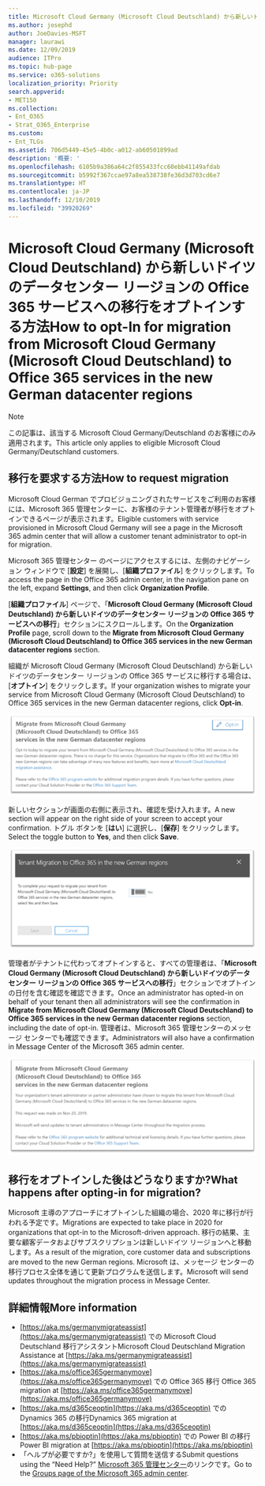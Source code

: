```yaml
---
title: Microsoft Cloud Germany (Microsoft Cloud Deutschland) から新しいドイツのデータセンター リージョンの Office 365 サービスへの移行をオプトインする方法
ms.author: josephd
author: JoeDavies-MSFT
manager: laurawi
ms.date: 12/09/2019
audience: ITPro
ms.topic: hub-page
ms.service: o365-solutions
localization_priority: Priority
search.appverid:
- MET150
ms.collection:
- Ent_O365
- Strat_O365_Enterprise
ms.custom:
- Ent_TLGs
ms.assetid: 706d5449-45e5-4b0c-a012-ab60501899ad
description: '概要: '
ms.openlocfilehash: 6105b9a386a64c2f855433fcc60ebb41149afdab
ms.sourcegitcommit: b5992f367ccae97a8ea538738fe36d3d703cd6e7
ms.translationtype: HT
ms.contentlocale: ja-JP
ms.lasthandoff: 12/10/2019
ms.locfileid: "39920269"
---
```

# <a name="how-to-opt-in-for-migration-from-microsoft-cloud-germany-microsoft-cloud-deutschland-to-office-365-services-in-the-new-german-datacenter-regions"></a><span data-ttu-id="25920-103">Microsoft Cloud Germany (Microsoft Cloud Deutschland) から新しいドイツのデータセンター リージョンの Office 365 サービスへの移行をオプトインする方法</span><span class="sxs-lookup"><span data-stu-id="25920-103">How to opt-In for migration from Microsoft Cloud Germany (Microsoft Cloud Deutschland) to Office 365 services in the new German datacenter regions</span></span>

>[!Note]
><span data-ttu-id="25920-104">この記事は、該当する Microsoft Cloud Germany/Deutschland のお客様にのみ適用されます。</span><span class="sxs-lookup"><span data-stu-id="25920-104">This article only applies to eligible Microsoft Cloud Germany/Deutschland customers.</span></span>
>

## <a name="how-to-request-migration"></a><span data-ttu-id="25920-105">移行を要求する方法</span><span class="sxs-lookup"><span data-stu-id="25920-105">How to request migration</span></span>

<span data-ttu-id="25920-106">Microsoft Cloud German でプロビジョニングされたサービスをご利用のお客様には、Microsoft 365 管理センターに、お客様のテナント管理者が移行をオプトインできるページが表示されます。</span><span class="sxs-lookup"><span data-stu-id="25920-106">Eligible customers with service provisioned in Microsoft Cloud Germany will see a page in the Microsoft 365 admin center that will allow a customer tenant administrator to opt-in for migration.</span></span>

<span data-ttu-id="25920-107">Microsoft 365 管理センター のページにアクセスするには、左側のナビゲーション ウィンドウで [**設定**] を展開し、[**組織プロファイル**] をクリックします。</span><span class="sxs-lookup"><span data-stu-id="25920-107">To access the page in the Office 365 admin center, in the navigation pane on the left, expand **Settings**, and then click **Organization Profile**.</span></span>

<span data-ttu-id="25920-108">[**組織プロファイル**] ページで、「**Microsoft Cloud Germany (Microsoft Cloud Deutschland) から新しいドイツのデータセンター リージョンの Office 365 サービスへの移行**」セクションにスクロールします。</span><span class="sxs-lookup"><span data-stu-id="25920-108">On the **Organization Profile** page, scroll down to the **Migrate from Microsoft Cloud Germany (Microsoft Cloud Deutschland) to Office 365 services in the new German datacenter regions** section.</span></span>

<span data-ttu-id="25920-109">組織が Microsoft Cloud Germany (Microsoft Cloud Deutschland) から新しいドイツのデータセンター リージョンの Office 365 サービスに移行する場合は、[**オプトイン**] をクリックします。</span><span class="sxs-lookup"><span data-stu-id="25920-109">If your organization wishes to migrate your service from Microsoft Cloud Germany (Microsoft Cloud Deutschland) to Office 365 services in the new German datacenter regions, click **Opt-in**.</span></span>
 
![オプトインの概要](./media/ms-cloud-germany-migration-opt-in/tenant-migration.png)

<span data-ttu-id="25920-111">新しいセクションが画面の右側に表示され、確認を受け入れます。</span><span class="sxs-lookup"><span data-stu-id="25920-111">A new section will appear on the right side of your screen to accept your confirmation.</span></span> <span data-ttu-id="25920-112">トグル ボタンを [**はい**] に選択し、[**保存**] をクリックします。</span><span class="sxs-lookup"><span data-stu-id="25920-112">Select the toggle button to **Yes**, and then click **Save**.</span></span>
 
![オプトインの承認](./media/ms-cloud-germany-migration-opt-in/tenant-migration-new-regions.png)

<span data-ttu-id="25920-114">管理者がテナントに代わってオプトインすると、すべての管理者は、「**Microsoft Cloud Germany (Microsoft Cloud Deutschland) から新しいドイツのデータセンター リージョンの Office 365 サービスへの移行**」セクションでオプトインの日付を含む確認を確認できます。</span><span class="sxs-lookup"><span data-stu-id="25920-114">Once an administrator has opted-in on behalf of your tenant then all administrators will see the confirmation in **Migrate from Microsoft Cloud Germany (Microsoft Cloud Deutschland) to Office 365 services in the new German datacenter regions** section, including the date of opt-in.</span></span> <span data-ttu-id="25920-115">管理者は、Microsoft 365 管理センターのメッセージ センターでも確認できます。</span><span class="sxs-lookup"><span data-stu-id="25920-115">Administrators will also have a confirmation in Message Center of the Microsoft 365 admin center.</span></span> 
 
![オプトインの確認](./media/ms-cloud-germany-migration-opt-in/tenant-migration2.png)

## <a name="what-happens-after-opting-in-for-migration"></a><span data-ttu-id="25920-117">移行をオプトインした後はどうなりますか?</span><span class="sxs-lookup"><span data-stu-id="25920-117">What happens after opting-in for migration?</span></span>

<span data-ttu-id="25920-118">Microsoft 主導のアプローチにオプトインした組織の場合、2020 年に移行が行われる予定です。</span><span class="sxs-lookup"><span data-stu-id="25920-118">Migrations are expected to take place in 2020 for organizations that opt-in to the Microsoft-driven approach.</span></span>  <span data-ttu-id="25920-119">移行の結果、主要な顧客データおよびサブスクリプションは新しいドイツ リージョンへと移動します。</span><span class="sxs-lookup"><span data-stu-id="25920-119">As a result of the migration, core customer data and subscriptions are moved to the new German regions.</span></span>  <span data-ttu-id="25920-120">Microsoft は、メッセージ センターの移行プロセス全体を通じて更新プログラムを送信します。</span><span class="sxs-lookup"><span data-stu-id="25920-120">Microsoft will send updates throughout the migration process in Message Center.</span></span>

## <a name="more-information"></a><span data-ttu-id="25920-121">詳細情報</span><span class="sxs-lookup"><span data-stu-id="25920-121">More information</span></span>

- <span data-ttu-id="25920-122">[https://aka.ms/germanymigrateassist](https://aka.ms/germanymigrateassist) での Microsoft Cloud Deutschland 移行アシスタント</span><span class="sxs-lookup"><span data-stu-id="25920-122">Microsoft Cloud Deutschland Migration Assistance at [https://aka.ms/germanymigrateassist](https://aka.ms/germanymigrateassist)</span></span>
- <span data-ttu-id="25920-123">[https://aka.ms/office365germanymove](https://aka.ms/office365germanymove) での Office 365 移行 </span><span class="sxs-lookup"><span data-stu-id="25920-123">Office 365 migration at [https://aka.ms/office365germanymove](https://aka.ms/office365germanymove)</span></span>
- <span data-ttu-id="25920-124">[https://aka.ms/d365ceoptin](https://aka.ms/d365ceoptin) での Dynamics 365 の移行</span><span class="sxs-lookup"><span data-stu-id="25920-124">Dynamics 365 migration at [https://aka.ms/d365ceoptin](https://aka.ms/d365ceoptin)</span></span>
- <span data-ttu-id="25920-125">[https://aka.ms/pbioptin](https://aka.ms/pbioptin) での Power BI の移行</span><span class="sxs-lookup"><span data-stu-id="25920-125">Power BI migration at [https://aka.ms/pbioptin](https://aka.ms/pbioptin)</span></span>
- <span data-ttu-id="25920-126">「ヘルプが必要ですか?」を使用して質問を送信する</span><span class="sxs-lookup"><span data-stu-id="25920-126">Submit questions using the “Need Help?”</span></span> <span data-ttu-id="25920-127">[Microsoft 365 管理センター](https://portal.office.de/)のリンクです。</span><span class="sxs-lookup"><span data-stu-id="25920-127">Go to the [Groups page of the Microsoft 365 admin center](https://portal.office.de/).</span></span>

